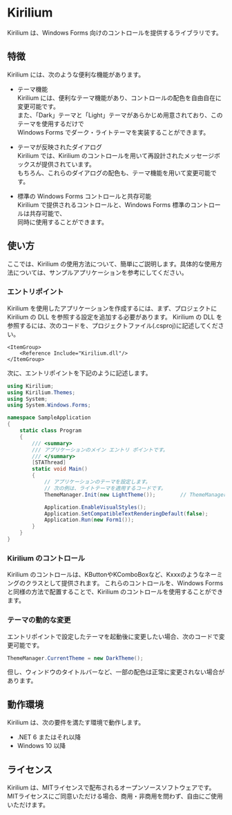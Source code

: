 # Kirilium
Kirilium は、Windows Forms 向けのコントロールを提供するライブラリです。

## 特徴
Kirilium には、次のような便利な機能があります。  

 - テーマ機能  
   Kirilium には、便利なテーマ機能があり、コントロールの配色を自由自在に変更可能です。  
   また、「Dark」テーマと「Light」テーマがあらかじめ用意されており、このテーマを使用するだけで  
   Windows Forms でダーク・ライトテーマを実装することができます。

  - テーマが反映されたダイアログ  
    Kirilium では、Kirilium のコントロールを用いて再設計されたメッセージボックスが提供されています。  
    もちろん、これらのダイアログの配色も、テーマ機能を用いて変更可能です。

  - 標準の Windows Forms コントロールと共存可能  
    Kirilium で提供されるコントロールと、Windows Forms 標準のコントロールは共存可能で、  
    同時に使用することができます。

## 使い方
ここでは、Kirilium の使用方法について、簡単にご説明します。具体的な使用方法については、サンプルアプリケーションを参考にしてください。

### エントリポイント
Kirilium を使用したアプリケーションを作成するには、まず、プロジェクトに Kirilium の DLL を参照する設定を追加する必要があります。
Kirilium の DLL を参照するには、次のコードを、プロジェクトファイル(.csproj)に記述してください。

```
<ItemGroup>
    <Reference Include="Kirilium.dll"/>
</ItemGroup>
```

次に、エントリポイントを下記のように記述します。

```cs
using Kirilium;
using Kirilium.Themes;
using System;
using System.Windows.Forms;

namespace SampleApplication
{
    static class Program
    {
        /// <summary>
        /// アプリケーションのメイン エントリ ポイントです。
        /// </summary>
        [STAThread]
        static void Main()
        {
            // アプリケーションのテーマを設定します。
            // 次の例は、ライトテーマを適用するコードです。
            ThemeManager.Init(new LightTheme());        // ThemeManager.Init(new DarkTheme()); でダークテーマになります。

            Application.EnableVisualStyles();
            Application.SetCompatibleTextRenderingDefault(false);
            Application.Run(new Form1());
        }
    }
}
```

### Kirilium のコントロール
Kirilium のコントロールは、KButtonやKComboBoxなど、Kxxxのようなネーミングのクラスとして提供されます。
これらのコントロールを、Windows Forms と同様の方法で配置することで、Kirilium のコントロールを使用することができます。

### テーマの動的な変更
エントリポイントで設定したテーマを起動後に変更したい場合、次のコードで変更可能です。

```cs
ThemeManager.CurrentTheme = new DarkTheme();
```

但し、ウィンドウのタイトルバーなど、一部の配色は正常に変更されない場合があります。

## 動作環境
Kirilium は、次の要件を満たす環境で動作します。  

  - .NET 6 またはそれ以降
  - Windows 10 以降

## ライセンス
Kirilium は、MITライセンスで配布されるオープンソースソフトウェアです。
MITライセンスにご同意いただける場合、商用・非商用を問わず、自由にご使用いただけます。